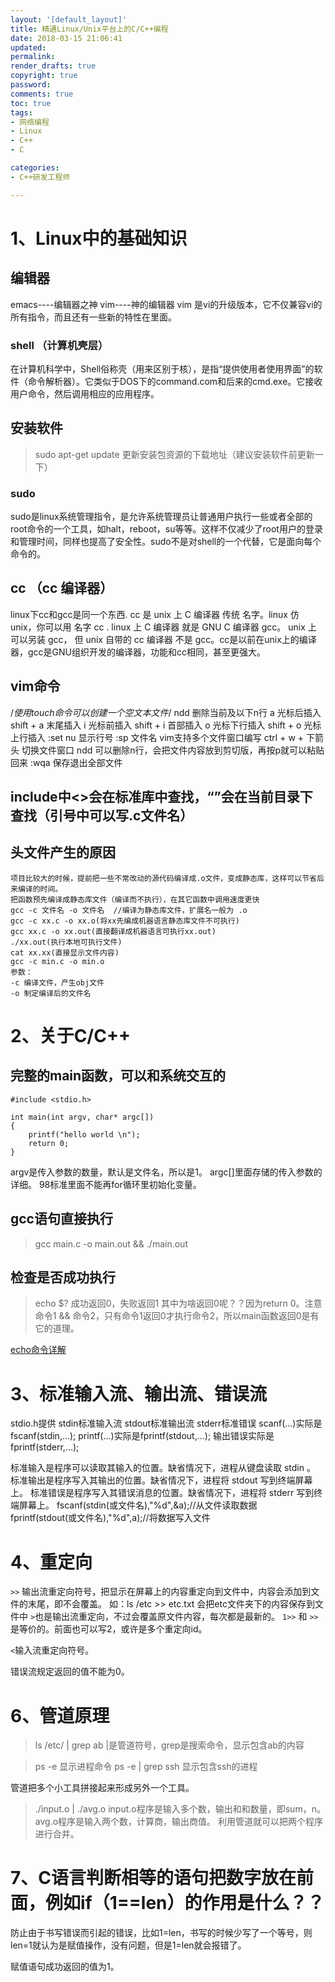```yaml
---
layout: '[default_layout]'   
title: 精通Linux/Unix平台上的C/C++编程        
date: 2018-03-15 21:06:41  
updated: 
permalink: 
render_drafts: true
copyright: true
password: 
comments: true
toc: true                  
tags:                        
- 网络编程
- Linux
- C++
- C

categories:                  
- C++研发工程师

---
```

# 1、Linux中的基础知识
## 编辑器
emacs----编辑器之神
vim----神的编辑器
vim 是vi的升级版本，它不仅兼容vi的所有指令，而且还有一些新的特性在里面。

### shell （计算机壳层）
在计算机科学中，Shell俗称壳（用来区别于核），是指“提供使用者使用界面”的软件（命令解析器）。它类似于DOS下的command.com和后来的cmd.exe。它接收用户命令，然后调用相应的应用程序。
<!--more-->

## 安装软件
>sudo apt-get update  更新安装包资源的下载地址（建议安装软件前更新一下）
### sudo
sudo是linux系统管理指令，是允许系统管理员让普通用户执行一些或者全部的root命令的一个工具，如halt，reboot，su等等。这样不仅减少了root用户的登录 和管理时间，同样也提高了安全性。sudo不是对shell的一个代替，它是面向每个命令的。

## cc （cc 编译器）
linux下cc和gcc是同一个东西. cc 是 unix 上 C 编译器 传统 名字。linux 仿 unix，你可以用 名字 cc . linux 上 C 编译器 就是 GNU C 编译器 gcc。 unix 上 可以另装 gcc， 但 unix 自带的 cc 编译器 不是 gcc。cc是以前在unix上的编译器，gcc是GNU组织开发的编译器，功能和cc相同，甚至更强大。

## vim命令
/*使用touch命令可以创建一个空文本文件*/
ndd 删除当前及以下n行
a 光标后插入  shift + a 末尾插入
i 光标前插入   shift + i 首部插入
o 光标下行插入  shift + o 光标上行插入
:set nu 显示行号
:sp 文件名      vim支持多个文件窗口编写
ctrl + w + 下箭头 切换文件窗口
ndd  可以删除n行，会把文件内容放到剪切版，再按p就可以粘贴回来
:wqa  保存退出全部文件

## include中<>会在标准库中查找，“”会在当前目录下查找（引号中可以写.c文件名）

## 头文件产生的原因
```
项目比较大的时候，提前把一些不常改动的源代码编译成.o文件，变成静态库，这样可以节省后来编译的时间。
把函数预先编译成静态库文件（编译而不执行），在其它函数中调用速度更快
gcc -c 文件名 -o 文件名  //编译为静态库文件，扩展名一般为 .o
gcc -c xx.c -o xx.o(将xx先编成机器语言静态库文件不可执行)
gcc xx.c -o xx.out(直接翻译成机器语言可执行xx.out)
./xx.out(执行本地可执行文件)
cat xx.xx(直接显示文件内容)
gcc -c min.c -o min.o
参数：
-c 编译文件，产生obj文件
-o 制定编译后的文件名
```

# 2、关于C/C++
## 完整的main函数，可以和系统交互的
```
#include <stdio.h>

int main(int argv, char* argc[])
{
    printf("hello world \n");
    return 0;
}
```
argv是传入参数的数量，默认是文件名，所以是1。
argc[]里面存储的传入参数的详细。
98标准里面不能再for循环里初始化变量。

## gcc语句直接执行
>gcc main.c -o main.out && ./main.out

## 检查是否成功执行
>echo $?    成功返回0，失败返回1
其中为啥返回0呢？？因为return 0。注意 命令1 && 命令2，只有命令1返回0才执行命令2，所以main函数返回0是有它的道理。

[echo命令详解](http://www.runoob.com/linux/linux-shell-echo.html)

# 3、标准输入流、输出流、错误流
stdio.h提供
stdin标准输入流
stdout标准输出流
stderr标准错误
scanf(...)实际是fscanf(stdin,...);
printf(...)实际是fprintf(stdout,...);
输出错误实际是fprintf(stderr,...);

标准输入是程序可以读取其输入的位置。缺省情况下，进程从键盘读取 stdin 。
标准输出是程序写入其输出的位置。缺省情况下，进程将 stdout 写到终端屏幕上。
标准错误是程序写入其错误消息的位置。缺省情况下，进程将 stderr 写到终端屏幕上。
fscanf(stdin(或文件名),"%d",&a);//从文件读取数据
fprintf(stdout(或文件名),"%d",a);//将数据写入文件

# 4、重定向
`>>` 输出流重定向符号，把显示在屏幕上的内容重定向到文件中，内容会添加到文件的末尾，即不会覆盖。
如：ls /etc >> etc.txt  会把etc文件夹下的内容保存到文件中
`>`也是输出流重定向，不过会覆盖原文件内容，每次都是最新的。
`1>>` 和 `>>`是等价的。前面也可以写2，或许是多个重定向id。

`<`输入流重定向符号。

错误流规定返回的值不能为0。

# 6、管道原理
>ls /etc/ | grep ab 
|是管道符号，grep是搜索命令，显示包含ab的内容

>ps  -e 显示进程命令
ps -e | grep ssh  显示包含ssh的进程

管道把多个小工具拼接起来形成另外一个工具。
>./input.o  |  ./avg.o
input.o程序是输入多个数，输出和和数量，即sum，n。
avg.o程序是输入两个数，计算商，输出商值。
利用管道就可以把两个程序进行合并。

# 7、C语言判断相等的语句把数字放在前面，例如if（1==len）的作用是什么？？
防止由于书写错误而引起的错误，比如1=len，书写的时候少写了一个等号，则len=1就认为是赋值操作，没有问题，但是1=len就会报错了。

赋值语句成功返回的值为1。




